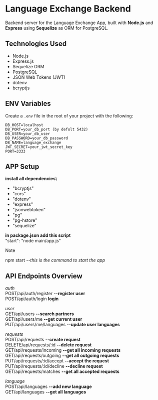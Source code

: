 # Language Exchange Backend

Backend server for the Language Exchange App, built with **Node.js** and **Express** using **Sequelize** as ORM for PostgreSQL.

## Technologies Used

-   Node.js
-   Express.js
-   Sequelize ORM
-   PostgreSQL
-   JSON Web Tokens (JWT)
-   dotenv
-   bcryptjs

## ENV Variables

Create a `.env` file in the root of your project with the following:

```env
DB_HOST=localhost
DB_PORT=your_db_port (by defolt 5432)
DB_USER=your_db_user
DB_PASSWORD=your_db_password
DB_NAME=language_exchange
JWT_SECRET=your_jwt_secret_key
PORT=3333
```

## APP Setup

**install all dependencies**\

-   "bcryptjs"
-   "cors"
-   "dotenv"
-   "express"
-   "jsonwebtoken"
-   "pg"
-   "pg-hstore"
-   "sequelize"

**in package.json add this script**\
"start": "node main/app.js"

> [!NOTE]
> npm start --_this is the command to start the app_

## API Endpoints Overview

_auth_\
POST/api/auth/register **--register user**\
POST/api/auth/login **login**

_user_\
GET/api/users **--search partners**\
GET/api/users/me **--get current user**\
PUT/api/users/me/languages **--update user languages**

_requests_\
POST/api/requests **--create request**\
DELETE/api/requests/:id **--delete request**\
GET/api/requests/incoming **--get all incoming requests**\
GET/api/requests/outgoing **--get all outgoing requests**\
PUT/api/requests/:id/accept **--accept the request**\
PUT/api/requests/:id/decline **--decline request**\
GET/api/requests/matches **--get all accepted requests**

_language_\
POST/api/languages **--add new language**\
GET/api/languages **--get all languages**
